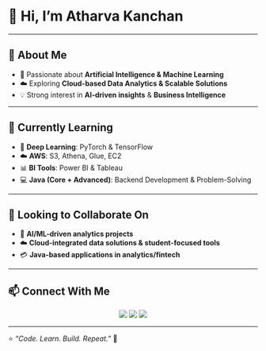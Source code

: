 # 👋 Hi, I’m Atharva Kanchan  

---

## 👀 About Me  
- 🎯 Passionate about **Artificial Intelligence & Machine Learning**  
- ☁️ Exploring **Cloud-based Data Analytics & Scalable Solutions**  
- 💡 Strong interest in **AI-driven insights** & **Business Intelligence**  

---

## 🌱 Currently Learning  
- 🔬 **Deep Learning**: PyTorch & TensorFlow  
- ☁️ **AWS**: S3, Athena, Glue, EC2  
- 📊 **BI Tools**: Power BI & Tableau  
- 💻 **Java (Core + Advanced)**: Backend Development & Problem-Solving  

---

## 💞️ Looking to Collaborate On  
- 🤖 **AI/ML-driven analytics projects**  
- ☁️ **Cloud-integrated data solutions & student-focused tools**  
- 💳 **Java-based applications in analytics/fintech**  

---

## 📫 Connect With Me  
<p align="center">
  <a href="mailto:atharvakanchan959@gmail.com"><img src="https://img.shields.io/badge/Email-D14836?style=for-the-badge&logo=gmail&logoColor=white"/></a>
  <a href="https://www.linkedin.com/in/atharva-kanchan-797643271/"><img src="https://img.shields.io/badge/LinkedIn-0077b5?style=for-the-badge&logo=linkedin&logoColor=white"/></a>
  <a href="https://github.com/atharvakanchan25"><img src="https://img.shields.io/badge/GitHub-171515?style=for-the-badge&logo=github&logoColor=white"/></a>
</p>

---

⭐️ *“Code. Learn. Build. Repeat.”* 🚀  

